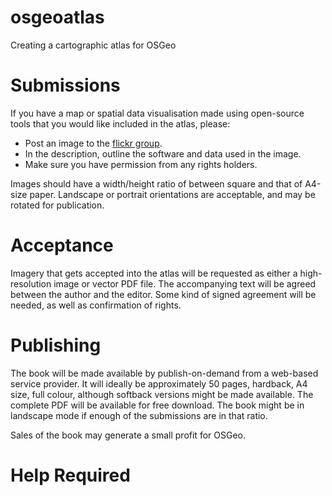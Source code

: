 osgeoatlas
==========

Creating a cartographic atlas for OSGeo


Submissions
===========

If you have a map or spatial data visualisation made using open-source tools
that you would like included in the atlas, please:

 * Post an image to the [flickr group](http://www.flickr.com/groups/osgeomaps/).
 * In the description, outline the software and data used in the image.
 * Make sure you have permission from any rights holders.

Images should have a width/height ratio of between square and that of
A4-size paper. Landscape or portrait orientations are acceptable, and 
may be rotated for publication.


Acceptance
==========

Imagery that gets accepted into the atlas will be requested as either 
a high-resolution image or vector PDF file. The accompanying text will
be agreed between the author and the editor. Some kind of signed agreement
will be needed, as well as confirmation of rights.


Publishing
==========

The book will be made available by publish-on-demand from a web-based
service provider. It will ideally be approximately 50 pages, hardback,
A4 size, full colour, although softback versions might be made available. The 
complete PDF will be available for free download. The book might be
in landscape mode if enough of the submissions are in that ratio.

Sales of the book may generate a small profit for OSGeo.

Help Required
=============


